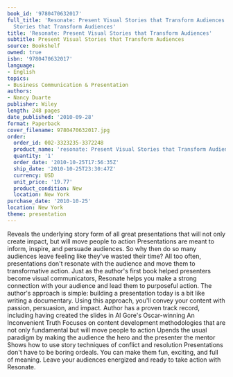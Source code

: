 ```yaml
---
book_id: '9780470632017'
full_title: 'Resonate: Present Visual Stories that Transform Audiences: Present Visual
  Stories that Transform Audiences'
title: 'Resonate: Present Visual Stories that Transform Audiences'
subtitle: Present Visual Stories that Transform Audiences
source: Bookshelf
owned: true
isbn: '9780470632017'
language:
- English
topics:
- Business Communication & Presentation
authors:
- Nancy Duarte
publisher: Wiley
length: 248 pages
date_published: '2010-09-28'
format: Paperback
cover_filename: 9780470632017.jpg
order:
  order_id: 002-3323235-3372248
  product_name: 'resonate: Present Visual Stories that Transform Audiences'
  quantity: '1'
  order_date: '2010-10-25T17:56:35Z'
  ship_date: '2010-10-25T23:30:47Z'
  currency: USD
  unit_price: '19.77'
  product_condition: New
  location: New York
purchase_date: '2010-10-25'
location: New York
theme: presentation
---
```

Reveals the underlying story form of all great presentations that will not only create impact, but will move people to action Presentations are meant to inform, inspire, and persuade audiences. So why then do so many audiences leave feeling like they've wasted their time? All too often, presentations don't resonate with the audience and move them to transformative action.
Just as the author's first book helped presenters become visual communicators, Resonate helps you make a strong connection with your audience and lead them to purposeful action. The author's approach is simple: building a presentation today is a bit like writing a documentary. Using this approach, you'll convey your content with passion, persuasion, and impact.
Author has a proven track record, including having created the slides in Al Gore's Oscar-winning An Inconvenient Truth
Focuses on content development methodologies that are not only fundamental but will move people to action Upends the usual paradigm by making the audience the hero and the presenter the mentor Shows how to use story techniques of conflict and resolution Presentations don't have to be boring ordeals. You can make them fun, exciting, and full of meaning. Leave your audiences energized and ready to take action with Resonate.
